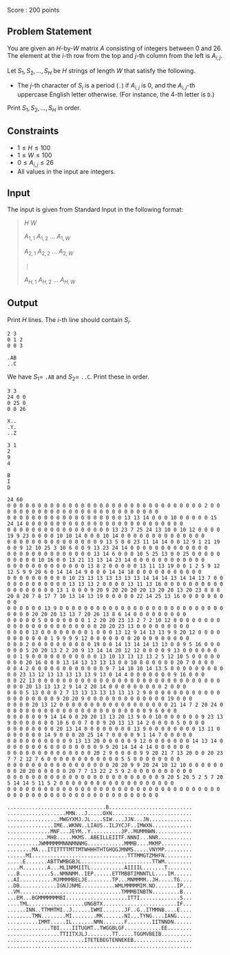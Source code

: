 Score : $200$ points

## Problem Statement

You are given an $H$-by-$W$ matrix $A$ consisting of integers between $0$ and $26$. The element at the $i$-th row from the top and $j$-th column from the left is $A_{i,j}$.

Let $S_1, S_2, \dots, S_H$ be $H$ strings of length $W$ that satisfy the following.

- The $j$-th character of $S_i$ is a period (`.`) if $A_{i,j}$ is $0$, and the $A_{i,j}$-th uppercase English letter otherwise. (For instance, the $4$-th letter is `D`.)

Print $S_1, S_2, \dots, S_H$ in order.

## Constraints

- $1 \leq H \leq 100$
- $1 \leq W \leq 100$
- $0 \leq A_{i,j} \leq 26$
- All values in the input are integers.

## Input

The input is given from Standard Input in the following format:

> $H$ $W$
> 
> $A_{1,1}$ $A_{1,2}$ $\dots$ $A_{1,W}$
> 
> $A_{2,1}$ $A_{2,2}$ $\dots$ $A_{2,W}$
> 
> $\vdots$
> 
> $A_{H,1}$ $A_{H,2}$ $\dots$ $A_{H,W}$

## Output

Print $H$ lines. The $i$-th line should contain $S_i$.

```input1
2 3
0 1 2
0 0 3
```

```output1
.AB
..C
```

We have $S_1 =$ `.AB` and $S_2 =$ `..C`. Print these in order.

```input2
3 3
24 0 0
0 25 0
0 0 26
```

```output2
X..
.Y.
..Z
```

```input3
3 1
2
9
4
```

```output3
B
I
D
```

```input4
24 60
0 0 0 0 0 0 0 0 0 0 0 0 0 0 0 0 0 0 0 0 0 0 0 0 0 0 0 0 0 0 0 0 2 0 0 0 0 0 0 0 0 0 0 0 0 0 0 0 0 0 0 0 0 0 0 0 0 0 0 0
0 0 0 0 0 0 0 0 0 0 0 0 0 0 0 0 0 0 0 13 13 14 0 0 0 10 0 0 0 0 0 15 24 14 0 0 0 0 0 0 0 0 0 0 0 0 0 0 0 0 0 0 0 0 0 0 0 0 0 0
0 0 0 0 0 0 0 0 0 0 0 0 0 0 0 0 0 13 23 7 25 24 13 10 0 10 12 0 0 0 0 19 9 23 0 0 0 0 10 10 14 0 0 0 10 14 0 0 0 0 0 0 0 0 0 0 0 0 0 0
0 0 0 0 0 0 0 0 0 0 0 0 0 0 0 9 13 5 0 0 23 11 14 14 0 0 12 9 1 21 19 0 0 9 12 10 25 3 10 6 0 0 9 13 23 24 14 0 0 0 0 0 0 0 0 0 0 0 0 0
0 0 0 0 0 0 0 0 0 0 0 0 0 0 13 14 6 0 0 0 10 5 25 13 0 0 25 0 0 0 0 0 0 0 0 0 0 10 16 0 0 13 21 13 13 14 23 14 0 0 0 0 0 0 0 0 0 0 0 0
0 0 0 0 0 0 0 0 0 0 0 0 0 13 8 2 0 0 0 0 0 13 11 13 19 0 0 1 2 5 9 12 12 5 9 9 20 6 0 14 14 14 9 0 0 0 14 14 18 0 0 0 0 0 0 0 0 0 0 0
0 0 0 0 0 0 0 0 0 0 10 23 13 13 13 13 13 13 14 14 14 13 14 14 13 7 0 0 0 0 0 0 0 0 0 0 0 0 13 13 13 2 0 0 0 0 13 11 13 16 0 0 0 0 0 0 0 0 0 0
0 0 0 0 0 0 0 0 13 1 0 0 0 9 20 9 20 20 20 20 13 20 20 13 20 23 8 8 8 20 8 20 7 8 17 7 10 13 14 13 19 0 0 0 0 0 22 14 25 13 16 0 0 0 0 0 0 0 0 0
0 0 0 0 0 0 13 9 0 0 0 0 0 0 0 0 0 0 0 0 0 0 0 0 0 0 0 0 0 0 0 0 0 0 0 0 0 0 0 20 20 20 13 13 7 20 26 13 8 6 14 0 0 0 0 0 0 0 0 0
0 0 0 0 0 5 0 0 0 0 0 0 0 1 2 20 20 23 13 2 7 2 10 12 0 0 0 0 0 0 0 0 0 0 0 0 0 0 0 0 0 0 0 0 0 0 0 20 20 23 13 0 0 0 0 0 0 0 0 0
0 0 0 0 13 0 0 0 0 0 0 0 0 1 0 0 0 13 12 9 14 13 13 9 9 20 12 0 0 0 0 0 0 0 0 0 0 0 1 9 9 9 9 12 0 0 0 0 0 0 0 20 0 0 0 0 0 0 0 0
0 0 0 2 0 0 0 0 0 0 0 0 0 0 19 0 0 14 13 14 14 13 13 0 0 9 5 16 0 0 0 0 0 0 5 20 20 13 2 2 20 9 13 14 14 20 12 12 0 0 0 0 9 13 0 0 0 0 0 0
0 0 1 9 0 0 0 0 0 0 0 0 0 0 0 13 10 13 13 13 13 2 5 12 10 5 0 0 0 0 0 0 0 0 20 16 0 0 0 13 14 13 13 13 13 0 0 10 8 0 0 0 0 0 20 7 0 0 0 0
0 0 4 2 0 0 0 0 0 0 0 0 0 0 0 0 9 7 14 10 10 14 13 5 0 0 0 0 0 0 0 0 0 0 0 23 13 12 13 13 13 13 13 9 13 0 14 4 0 0 0 0 0 0 0 9 16 0 0 0
0 0 22 13 0 0 0 0 0 0 0 0 0 0 0 0 0 0 0 0 0 0 0 0 0 0 0 0 0 0 0 0 0 0 0 0 0 20 13 13 13 2 9 14 2 20 14 0 0 0 0 0 0 0 0 0 2 0 0 0
0 0 0 5 13 0 0 0 2 7 13 13 13 13 13 13 13 2 9 0 0 0 0 0 0 0 0 0 0 0 0 0 0 0 0 0 0 0 0 9 20 20 9 0 0 0 0 0 0 0 0 0 0 0 0 0 19 0 0 0
0 0 0 0 20 13 12 0 0 0 0 0 0 0 0 0 0 0 0 0 0 0 0 0 0 21 14 7 2 20 24 0 0 0 0 0 0 0 0 0 0 0 0 0 0 0 0 0 0 0 0 0 0 0 0 9 6 0 0 0
0 0 0 0 0 0 9 14 14 0 0 20 20 13 13 20 13 9 0 0 10 0 0 0 0 0 0 9 23 13 9 0 0 0 0 0 0 0 10 6 0 0 7 0 0 9 20 13 13 14 2 0 0 0 0 5 0 0 0 0
0 0 0 0 0 0 0 0 20 13 14 0 0 0 0 0 0 0 0 13 9 0 0 0 0 0 0 0 0 13 11 0 0 0 0 0 0 0 14 9 0 0 0 20 25 14 7 0 0 0 0 9 1 14 7 0 0 0 0 0
0 0 0 0 0 0 0 0 0 0 9 13 13 20 0 0 0 0 0 9 12 0 0 0 0 0 0 0 14 13 14 0 0 0 0 0 0 0 6 0 0 0 0 0 0 0 0 9 9 20 14 14 4 14 0 0 0 0 0 0
0 0 0 0 0 0 0 0 0 0 0 0 0 0 20 2 9 0 0 0 0 9 9 20 21 7 13 20 0 0 20 23 7 7 2 12 7 6 0 0 0 0 0 0 0 0 0 0 0 0 5 5 0 0 0 0 0 0 0 0
0 0 0 0 0 0 0 0 0 0 0 0 0 0 0 0 0 20 20 9 9 20 24 10 12 10 0 0 0 0 0 0 0 0 20 20 0 0 0 0 0 20 7 7 13 22 2 5 9 2 0 0 0 0 0 0 0 0 0 0
0 0 0 0 0 0 0 0 0 0 0 0 0 0 0 0 0 0 0 0 0 0 0 0 0 9 20 5 20 5 2 5 7 20 5 14 14 5 11 5 2 0 0 0 0 0 0 0 0 0 0 0 0 0 0 0 0 0 0 0
0 0 0 0 0 0 0 0 0 0 0 0 0 0 0 0 0 0 0 0 0 0 0 0 0 0 0 0 0 0 0 0 0 0 0 0 0 0 0 0 0 0 0 0 0 0 0 0 0 0 0 0 0 0 0 0 0 0 0 0
```

```output4
................................B...........................
...................MMN...J.....OXN..........................
.................MWGYXMJ.JL....SIW....JJN...JN..............
...............IME..WKNN..LIAUS..ILJYCJF..IMWXN.............
..............MNF...JEYM..Y..........JP..MUMMNWN............
.............MHB.....MKMS..ABEILLEIITF.NNNI...NNR...........
..........JWMMMMMMNNNMNNMG............MMMB....MKMP..........
........MA...ITITTTTMTTMTWHHHTHTGHQGJMNMS.....VNYMP.........
......MI...............................TTTMMGTZMHFN.........
.....E.......ABTTWMBGBJL.......................TTWM.........
....M........A...MLINMMIITL...........AIIIIL.......T........
...B..........S..NMNNMM..IEP......ETTMBBTIMNNTLL....IM......
..AI...........MJMMMMBELJE........TP...MNMMMM..JH.....TG....
..DB............IGNJJNME...........WMLMMMMMIM.ND.......IP...
..VM.................................TMMMBINBTN.........B...
...EM...BGMMMMMMMBI....................ITTI.............S...
....TML..................UNGBTX........................IF...
......INN..TTMMTMI..J......IWMI.......JF..G..ITMMNB....E....
........TMN........MI........MK.......NI...TYNG....IANG.....
..........IMMT.....IL.......NMN.......F........IITNNDN......
..............TBI....IITUGMT..TWGGBLGF............EE........
.................TTIITXJLJ........TT.....TGGMVBEIB..........
.........................ITETEBEGTENNEKEB...................
............................................................
```